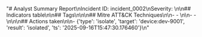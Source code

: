 "# Analyst Summary Report\nIncident ID: incident_0002\nSeverity: \n\n## Indicators table\n\n## Tags\n\n\n## Mitre ATT&CK Techniques\n\n-  - \n\n-  - \n\n\n## Actions taken\n\n- {'type': 'isolate', 'target': 'device:dev-9001', 'result': 'isolated', 'ts': '2025-09-16T15:47:30.176460'}\n"